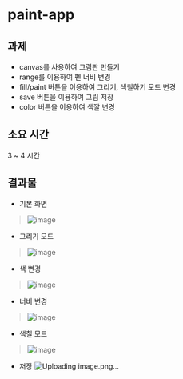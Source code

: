 # paint-app

## 과제
* canvas를 사용하여 그림판 만들기
* range를 이용하여 펜 너비 변경
* fill/paint 버튼을 이용하여 그리기, 색칠하기 모드 변경
* save 버튼을 이용하여 그림 저장
* color 버튼을 이용하여 색깔 변경

## 소요 시간 
3 ~ 4 시간

## 결과물
* 기본 화면
>![image](https://user-images.githubusercontent.com/59829606/111575325-71243b00-87f1-11eb-8421-b8e96fa6eb07.png)
* 그리기 모드
>![image](https://user-images.githubusercontent.com/59829606/111575392-9ca72580-87f1-11eb-82e6-167749bc5930.png)
* 색 변경
>![image](https://user-images.githubusercontent.com/59829606/111575416-acbf0500-87f1-11eb-884b-5736f2835b5e.png)
* 너비 변경
>![image](https://user-images.githubusercontent.com/59829606/111575472-c3fdf280-87f1-11eb-9ef0-88020a546411.png)
* 색칠 모드
>![image](https://user-images.githubusercontent.com/59829606/111575488-cbbd9700-87f1-11eb-9932-b024b64f6391.png)
* 저장
![Uploading image.png…]()

